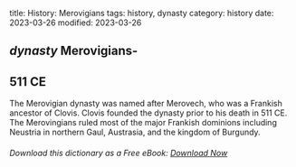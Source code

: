 title: History: Merovigians
tags: history, dynasty
category: history
date: 2023-03-26
modified: 2023-03-26

## _dynasty_  Merovigians-
  511 CE
-
The Merovigian dynasty was named
after Merovech, who was a Frankish ancestor of   Clovis.
Clovis founded the dynasty prior to his death in   511 CE.
  The
Merovingians ruled most of the major Frankish dominions including
Neustria in northern Gaul, Austrasia, and the kingdom of Burgundy.


###### Download *this* dictionary as a Free eBook: [Download Now]({static}static/SerfHistoryDictionary.pdf)

